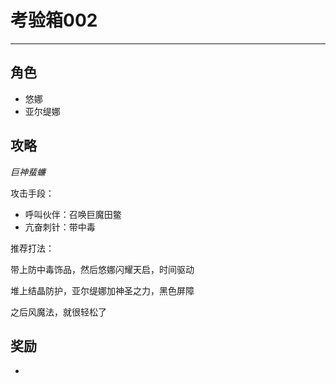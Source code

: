 # 考验箱002

---

## 角色

- 悠娜
- 亚尔缇娜

## 攻略

*巨神蜚蠊*

攻击手段：

- 呼叫伙伴：召唤巨魔田鳖
- 亢奋刺针：带中毒

推荐打法：

带上防中毒饰品，然后悠娜闪耀天启，时间驱动

堆上结晶防护，亚尔缇娜加神圣之力，黑色屏障

之后风魔法，就很轻松了

## 奖励

- 
